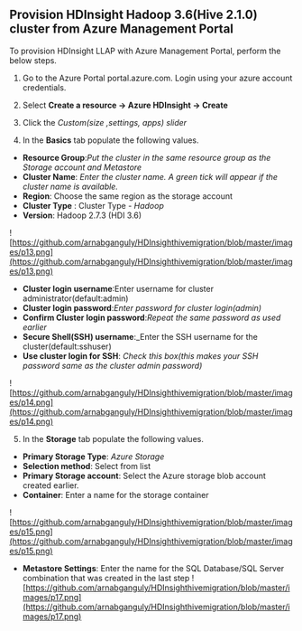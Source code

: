 ## Provision HDInsight Hadoop 3.6(Hive 2.1.0) cluster from Azure Management Portal

To provision HDInsight LLAP with Azure Management Portal, perform the below steps.

1.  Go to the Azure Portal portal.azure.com. Login using your azure account credentials.
    
2.  Select  **Create a resource -> Azure HDInsight -> Create**
    
3.  Click the  _Custom(size ,settings, apps) slider_
    
4.  In the  **Basics**  tab populate the following values.
    
-   **Resource Group**:_Put the cluster in the same resource group as the Storage account and Metastore_
-   **Cluster Name**:  _Enter the cluster name. A green tick will appear if the cluster name is available._
- **Region**: Choose the same region as the storage account
-   **Cluster Type**  : Cluster Type -  _Hadoop_
-  **Version**: Hadoop 2.7.3 (HDI 3.6)

![https://github.com/arnabganguly/HDInsighthivemigration/blob/master/images/p13.png](https://github.com/arnabganguly/HDInsighthivemigration/blob/master/images/p13.png)

-   **Cluster login username**:Enter username for cluster administrator(default:admin)
-   **Cluster login password**:_Enter password for cluster login(admin)_
-   **Confirm Cluster login password**:_Repeat the same password as used earlier_
- **Secure Shell(SSH) username**:_Enter the SSH username for the cluster(default:sshuser)
- **Use cluster login for SSH**: *Check this box(this makes your SSH password same as the cluster admin password)*

![https://github.com/arnabganguly/HDInsighthivemigration/blob/master/images/p14.png](https://github.com/arnabganguly/HDInsighthivemigration/blob/master/images/p14.png)

5. In the  **Storage**  tab populate the following values.

-   **Primary Storage Type**:  _Azure Storage_
- **Selection method**: Select from list
-   **Primary Storage account**: Select the Azure storage blob account created earlier.
- **Container**: Enter a name for the storage container

![https://github.com/arnabganguly/HDInsighthivemigration/blob/master/images/p15.png](https://github.com/arnabganguly/HDInsighthivemigration/blob/master/images/p15.png)

- **Metastore Settings**: Enter the name for the SQL Database/SQL Server combination that was created in the last step
![https://github.com/arnabganguly/HDInsighthivemigration/blob/master/images/p17.png](https://github.com/arnabganguly/HDInsighthivemigration/blob/master/images/p17.png)
<!--stackedit_data:
eyJoaXN0b3J5IjpbLTE4OTU2NzIzNzcsMzgwMDAyMTMxLDU2MT
Y1NzQyMiw3Mjk3MzUxMTQsNzcyMTQ2MzI5XX0=
-->